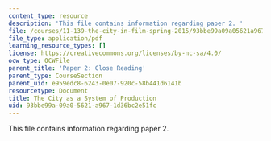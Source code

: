 ```yaml
---
content_type: resource
description: 'This file contains information regarding paper 2. '
file: /courses/11-139-the-city-in-film-spring-2015/93bbe99a09a05621a9671d36bc2e51fc_MIT11_139S15_Paper_2.pdf
file_type: application/pdf
learning_resource_types: []
license: https://creativecommons.org/licenses/by-nc-sa/4.0/
ocw_type: OCWFile
parent_title: 'Paper 2: Close Reading'
parent_type: CourseSection
parent_uid: e959edc8-6243-0e07-920c-58b441d6141b
resourcetype: Document
title: The City as a System of Production
uid: 93bbe99a-09a0-5621-a967-1d36bc2e51fc
---
```

This file contains information regarding paper 2. 